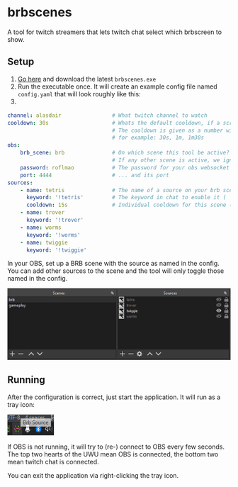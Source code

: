 # brbscenes

A tool for twitch streamers that lets twitch chat select which brbscreen to show.

## Setup

1. [Go here](https://github.com/tlanfer/brbscenes/releases/tag/latest) and download the latest `brbscenes.exe`
2. Run the executable once. It will create an example config file named `config.yaml` that will look roughly like this:
3. 

```yaml
channel: alasdair                # What twitch channel to watch
cooldown: 30s                    # Whats the default cooldown, if a screen doesnt have a custom cooldown
                                 # The cooldown is given as a number with a unit (see https://pkg.go.dev/time#ParseDuration) 
                                 # for example: 30s, 1m, 1m30s
obs:
    brb_scene: brb               # On which scene this tool be active?
                                 # If any other scene is active, we ignore all chat messages 
    password: roflmao            # The password for your obs websocket server
    port: 4444                   # ... and its port
sources:
    - name: tetris               # The name of a source on your brb scene
      keyword: '!tetris'         # The keyword in chat to enable it ( '!'-prefix is optional)
      cooldown: 15s              # Individual cooldown for this scene (optional)
    - name: trover
      keyword: '!trover'
    - name: worms
      keyword: '!worms'
    - name: twiggie
      keyword: '!twiggie'
```

In your OBS, set up a BRB scene with the source as named in the config.
You can add other sources to the scene and the tool will only toggle those named in the config.

![obs sources](docs/obs.png)

## Running

After the configuration is correct, just start the application. It will run as a tray icon:

![tray icon](docs/trayicon.png)

If OBS is not running, it will try to (re-) connect to OBS every few seconds.
The top two hearts of the UWU mean OBS is connected, the bottom two mean twitch chat is connected.


You can exit the application via right-clicking the tray icon.

